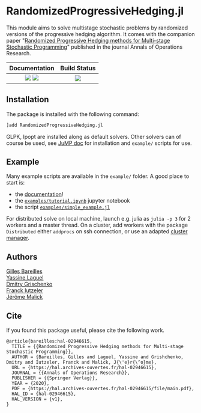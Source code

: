# RandomizedProgressiveHedging.jl

This module aims to solve multistage stochastic problems by randomized versions of the progressive hedging algorithm. It comes with the companion paper "[Randomized Progressive Hedging methods for Multi-stage Stochastic Programming](https://hal.archives-ouvertes.fr/hal-02946615/document)" published in the journal Annals of Operations Research.

| **Documentation**                                                               | **Build Status**                                                                                |
|:-------------------------------------------------------------------------------:|:-----------------------------------------------------------------------------------------------:|
| [![](https://img.shields.io/badge/docs-stable-blue.svg)](https://yassine-laguel.github.io/RandomizedProgressiveHedging.jl/stable) [![](https://img.shields.io/badge/docs-dev-blue.svg)](https://yassine-laguel.github.io/RandomizedProgressiveHedging.jl/dev) | [![](https://api.travis-ci.com/yassine-laguel/RandomizedProgressiveHedging.jl.svg?token=aVdshbY2sAXsS8EzvkVr&branch=master)](https://travis-ci.com/yassine-laguel/RandomizedProgressiveHedging.jl) |

## Installation

The package is installed with the following command:
```julia
]add RandomizedProgressiveHedging.jl
```
GLPK, Ipopt are installed along as default solvers. Other solvers can of course be used, see [JuMP doc](http://www.juliaopt.org/JuMP.jl/v0.19.0/installation/#Getting-Solvers-1) for installation and `example/` scripts for use.

## Example

Many example scripts are available in the `example/` folder. A good place to start is:
- the [documentation](https://yassine-laguel.github.io/RandomizedProgressiveHedging.jl/stable)!
- the [`examples/tutorial.ipynb`](https://github.com/yassine-laguel/RandomizedProgressiveHedging.jl/blob/master/examples/tutorial.ipynb) jupyter notebook
- the script [`examples/simple_example.jl`](https://github.com/yassine-laguel/RandomizedProgressiveHedging.jl/blob/master/examples/tutorial.jl)

For distributed solve on local machine, launch e.g. julia as `julia -p 3` for 2 workers and a master thread. On a cluster, add workers with the package `Distributed` either `addprocs` on ssh connection, or use an adapted [cluster manager](https://github.com/JuliaParallel/ClusterManagers.jl).

## Authors
[Gilles Bareilles](https://gbareilles.fr)  
[Yassine Laguel](https://yassine-laguel.github.io)  
[Dmitry Grischenko](https://grishchenko.org)  
[Franck Iutzeler](http://www.iutzeler.org)  
[Jérôme Malick](https://ljk.imag.fr/membres/Jerome.Malick/)  

## Cite

If you found this package useful, please cite the following work.

```
@article{bareilles:hal-02946615,
  TITLE = {{Randomized Progressive Hedging methods for Multi-stage Stochastic Programming}},
  AUTHOR = {Bareilles, Gilles and Laguel, Yassine and Grishchenko, Dmitry and Iutzeler, Franck and Malick, J{\'e}r{\^o}me},
  URL = {https://hal.archives-ouvertes.fr/hal-02946615},
  JOURNAL = {{Annals of Operations Research}},
  PUBLISHER = {{Springer Verlag}},
  YEAR = {2020},
  PDF = {https://hal.archives-ouvertes.fr/hal-02946615/file/main.pdf},
  HAL_ID = {hal-02946615},
  HAL_VERSION = {v1},
}
```
